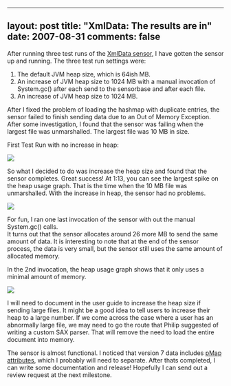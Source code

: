 
---
layout: post
title: "XmlData: The results are in"
date: 2007-08-31
comments: false
---


After running three test runs of the [XmlData sensor][1], I have gotten the sensor up and running. The three test run settings were: 

1. The default JVM heap size, which is 64ish MB. 
2. An increase of JVM heap size to 1024 MB with a manual invocation of System.gc() after each send to 
the sensorbase and after each file. 
3. An increase of JVM heap size to 1024 MB.

After I fixed the problem of loading the hashmap with duplicate entries, the sensor failed to 
finish sending data due to an Out of Memory Exception. After some investigation, I found that the 
sensor was failing when the largest file was unmarshalled. The largest file was 10 MB in size.

First Test Run with no increase in heap: 

[![][2] ][3] 

So what I decided to do was increase the heap size and found that the sensor completes. Great success! 
At 1:13, you can see the largest spike on the heap usage graph. That is the time when the 10 MB file 
was unmarshalled. With the increase in heap, the sensor had no problems.

[![][4] ][5] 

For fun, I ran one last invocation of the sensor with out the manual System.gc() calls.  
It turns out that the sensor allocates around 26 more MB to send the same amount of data. It 
is interesting to note that at the end of the sensor process, the data is very small, but the sensor 
still uses the same amount of allocated memory. 

In the 2nd invocation, the heap usage graph shows that it only uses a minimal amount of memory.

[![][6] ][7] 

I will need to document in the user guide to increase the heap size if sending large files. It might 
be a good idea to tell users to increase their heap to a large number. If we come across the case where 
a user has an abnormally large file, we may need to go the route that Philip suggested of writing a 
custom SAX parser. That will remove the need to load the entire document into memory. 

The sensor is almost functional. I noticed that version 7 data includes [pMap attributes][8], which I probably will need to separate. After thats completed, I can write some documentation and release! Hopefully I can send out a review request at the next milestone.


  [1]: http://code.google.com/p/hackystat-sensor-xmldata/
  [2]: http://2.bp.blogspot.com/_gZ-LJtj9hxw/RtnFF-8bFNI/AAAAAAAAACc/2g9bbFSEsKE/s320/082707-1hour.PNG
  [3]: http://2.bp.blogspot.com/_gZ-LJtj9hxw/RtnFF-8bFNI/AAAAAAAAACc/2g9bbFSEsKE/s1600-h/082707-1hour.PNG
  [4]: http://3.bp.blogspot.com/_gZ-LJtj9hxw/RtnFGO8bFOI/AAAAAAAAACk/-EXkqwtceVY/s320/082807-1hr.PNG
  [5]: http://3.bp.blogspot.com/_gZ-LJtj9hxw/RtnFGO8bFOI/AAAAAAAAACk/-EXkqwtceVY/s1600-h/082807-1hr.PNG
  [6]: http://4.bp.blogspot.com/_gZ-LJtj9hxw/RtnFGe8bFPI/AAAAAAAAACs/ckCidsfhQqE/s320/083107-1hr.PNG
  [7]: http://4.bp.blogspot.com/_gZ-LJtj9hxw/RtnFGe8bFPI/AAAAAAAAACs/ckCidsfhQqE/s1600-h/083107-1hr.PNG
  [8]: http://hackystat.ics.hawaii.edu/hackystat/docbook/ch15s05.html
